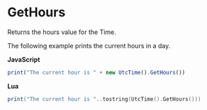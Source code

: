 # GetHours

Returns the hours value for the Time.

The following example prints the current hours in a day.

**JavaScript**
```js
print("The current hour is " + new UtcTime().GetHours())
```

**Lua**
```lua
print("The current hour is "..tostring(UtcTime().GetHours()))
```